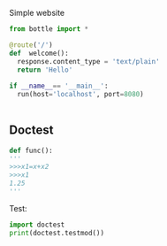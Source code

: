 Simple website

```Python
from bottle import *

@route('/')
def  welcome():
  response.content_type = 'text/plain'
  return 'Hello'
  
if __name__== '__main__':
  run(host='localhost', port=8080)
  
```


## Doctest
```Python
def func():
'''
>>>x1=x+x2
>>>x1
1.25
'''
```

Test:

```Python
import doctest
print(doctest.testmod())
```
